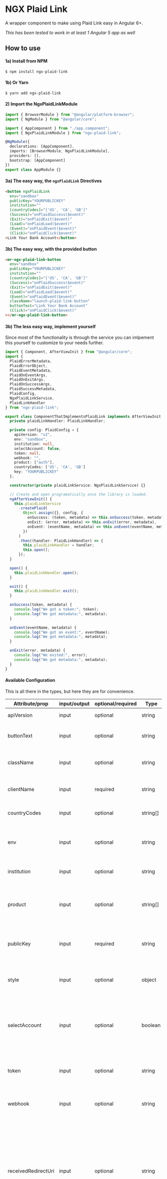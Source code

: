 # NGX Plaid Link

A wrapper component to make using Plaid Link easy in Angular 6+.

_This has been tested to work in at least 1 Angular 5 app as well_

## How to use

#### 1a) Install from NPM

```shell
$ npm install ngx-plaid-link
```

#### 1b) Or Yarn

```shell
$ yarn add ngx-plaid-link
```

#### 2) Import the NgxPlaidLinkModule

```typescript
import { BrowserModule } from "@angular/platform-browser";
import { NgModule } from "@angular/core";

import { AppComponent } from "./app.component";
import { NgxPlaidLinkModule } from "ngx-plaid-link";

@NgModule({
  declarations: [AppComponent],
  imports: [BrowserModule, NgxPlaidLinkModule],
  providers: [],
  bootstrap: [AppComponent]
})
export class AppModule {}
```
#### 3a) The easy way, the `ngxPlaidLink` Directives

```html
<button ngxPlaidLink
  env="sandbox"
  publicKey="YOURPUBLICKEY"
  institution=""
  [countryCodes]="['US', 'CA', 'GB']"
  (Success)="onPlaidSuccess($event)"
  (Exit)="onPlaidExit($event)"
  (Load)="onPlaidLoad($event)"
  (Event)="onPlaidEvent($event)"
  (Click)="onPlaidClick($event)"
>Link Your Bank Account</button>
```

#### 3b) The easy way, with the provided button

```html
<mr-ngx-plaid-link-button
  env="sandbox"
  publicKey="YOURPUBLICKEY"
  institution=""
  [countryCodes]="['US', 'CA', 'GB']"
  (Success)="onPlaidSuccess($event)"
  (Exit)="onPlaidExit($event)"
  (Load)="onPlaidLoad($event)"
  (Event)="onPlaidEvent($event)"
  className="launch-plaid-link-button"
  buttonText="Link Your Bank Account"
  (Click)="onPlaidClick($event)"
></mr-ngx-plaid-link-button>
```

#### 3b) The less easy way, implement yourself

Since most of the functionality is through the service you can imlpement this yourself to customize to your needs further.

```typescript
import { Component, AfterViewInit } from "@angular/core";
import {
  PlaidErrorMetadata,
  PlaidErrorObject,
  PlaidEventMetadata,
  PlaidOnEventArgs,
  PlaidOnExitArgs,
  PlaidOnSuccessArgs,
  PlaidSuccessMetadata,
  PlaidConfig,
  NgxPlaidLinkService,
  PlaidLinkHandler
} from "ngx-plaid-link";

export class ComponentThatImplementsPlaidLink implements AfterViewInit {
  private plaidLinkHandler: PlaidLinkHandler;

  private config: PlaidConfig = {
    apiVersion: "v2",
    env: "sandbox",
    institution: null,
    selectAccount: false,
    token: null,
    webhook: "",
    product: ["auth"],
    countryCodes: ['US', 'CA', 'GB']
    key: "YOURPUBLICKEY"
  };

  constructor(private plaidLinkService: NgxPlaidLinkService) {}

  // Create and open programatically once the library is loaded.
  ngAfterViewInit() {
    this.plaidLinkService
      .createPlaid(
        Object.assign({}, config, {
          onSuccess: (token, metadata) => this.onSuccess(token, metadata),
          onExit: (error, metadata) => this.onExit(error, metadata),
          onEvent: (eventName, metadata) => this.onEvent(eventName, metadata)
        })
      )
      .then((handler: PlaidLinkHandler) => {
        this.plaidLinkHandler = handler;
        this.open();
      });
  }

  open() {
    this.plaidLinkHandler.open();
  }

  exit() {
    this.plaidLinkHandler.exit();
  }

  onSuccess(token, metadata) {
    console.log("We got a token:", token);
    console.log("We got metadata:", metadata);
  }

  onEvent(eventName, metadata) {
    console.log("We got an event:", eventName);
    console.log("We got metadata:", metadata);
  }

  onExit(error, metadata) {
    console.log("We exited:", error);
    console.log("We got metadata:", metadata);
  }
}
```

#### Available Configuration

This is all there in the types, but here they are for convenience.

| Attribute/prop | input/output | optional/required | Type     | Default                       | Description                                                                                                                         |
| -------------- | ------------ | ----------------- | -------- | ----------------------------- | ----------------------------------------------------------------------------------------------------------------------------------- |
| apiVersion     | input        | optional          | string   | v2                            | The version of the Plaid Link api to use                                                                                            |
| buttonText     | input        | optional          | string   | `Log In To Your Bank Account` | You can customize the text on the button by providing text here.                                                                    |
| className      | input        | optional          | string   | null                          | A class or classes to apply to the button inside the component                                                                      |
| clientName     | input        | required          | string   | null                          | The name of your application, gets used in the Plaid Link UI.                                                                       |
| countryCodes   | input        | optional          | string[] | ['US']                        | An array of strings of [Plaid supported country codes](https://plaid.com/docs/faq/#does-plaid-support-international-bank-accounts-) |
| env            | input        | optional          | string   | sandbox                       | Can be one of available plaid environments: `sandbox`, `development`, or `production`                                               |
| institution    | input        | optional          | string   | null                          | If you want to launch a specific institution                                                                                        |
| product        | input        | optional          | string[] | ['auth']                      | An array of the names of the products you'd like to authorize. Available options are `transactions`, `auth`, and `identity`.        |
| publicKey      | input        | required          | string   | null                          | The public key from your Plaid account _Make sure it's the public key and not the private key_                                      |
| style          | input        | optional          | object   | An object of styles           | An ngStyle object that can be used to apply styles and customize the plaid link button to match your app.                           |
| selectAccount          | input        | optional          | boolean   | false                          | Setting this to `TRUE` will allow the user to select their bank account from a list through the plaid modal. `FALSE` does not show the account list prompt.                           |
| token          | input        | optional          | string   | null                          | You can provide a token if you are re-authenticating or updating an item that has previously been linked.                           |
| webhook        | input        | optional          | string   | null                          | You can provide a webhook for each item that Plaid will send events to.                                                             |
| receivedRedirectUri | input | optional | string | null | A receivedRedirectUri is required to support OAuth authentication flows when re-launching Link on a mobile device and using one or more European country codes. In addition to configuring the URI here, you will also need to enable the URI on the [developer dashboard](https://dashboard.plaid.com/team/api). |
| isWebview | input | optional | boolean | false | Set to true if launching Link within a WebView. |
| Exit           | output       | required          | function | n/a                           | Passes the result from the onExit function to your component                                                                        |
| Success        | output       | required          | function | n/a                           | Passes the result from the onSuccess function to your component                                                                     |
| Click          | output       | optional          | function | n/a                           | Lets you act on the event when the button is clicked                                                                                |
| Event          | output       | optional          | function | n/a                           | Passes the result from the onEvent function to your component                                                                       |
| Load           | output       | optional          | function | n/a                           | Lets you act on the event when the Plaid Link stuff is all loaded                                                                   |

## How to contribute

Coming soon...
